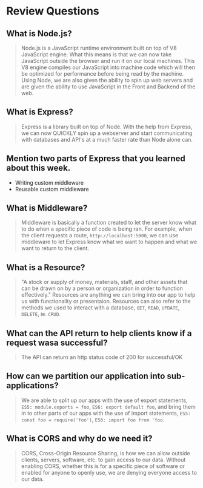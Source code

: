 # Review Questions

## What is Node.js?
> Node.js is a JavaScript runtime environment built on top of V8 JavaScript engine. What this means is that we can now take JavaScript outside the browser and run it on our local machines. This V8 engine compiles our JavaScript into machine code which will then be optimized for performance before being read by the machine. Using Node, we are also given the ability to spin up web servers and are given the ability to use JavaScript in the Front and Backend of the web.

## What is Express?
> Express is a library built on top of Node. With the help from Express, we can now QUICKLY spin up a webserver and start communicating with databases and API's at a much faster rate than Node alone can.

## Mention two parts of Express that you learned about this week.
- Writing custom middleware
- Reusable custom middleware

## What is Middleware?
> Middleware is basically a function created to let the server know what to do when a specific piece of code is being ran. For example, when the client requests a route, `http://localhost:5000`, we can use middleware to let Express know what we want to happen and what we want to return to the client.

## What is a Resource?
> "A stock or supply of money, materials, staff, and other assets that can be drawn on by a person or organization in order to function effectively." Resources are anything we can bring into our app to help us with functionality or presentaion. Resources can also refer to the methods we used to interact with a database, `GET`, `READ`, `UPDATE`, `DELETE`, ie. `CRUD`.

## What can the API return to help clients know if a request wasa successful?
> The API can return an http status code of 200 for successful/OK

## How can we partition our application into sub-applications?
> We are able to split up our apps with the use of export statements, `ES5: module.exports = foo`, `ES6: export default foo`, and bring them in to other parts of our apps with the use of import statements, `ES5: const foo = require('foo')`, `ES6: import foo from 'foo`.

## What is CORS and why do we need it?
> CORS, Cross-Origin Resource Sharing, is how we can allow outside clients, servers, software, etc. to gain access to our data. Without enabling CORS, whether this is for a specific piece of software or enabled for anyone to openly use, we are denying everyone access to our data.
